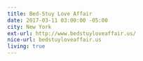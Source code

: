 ```yaml
---
title: Bed-Stuy Love Affair
date: 2017-03-11 03:00:00 -05:00
city: New York
ext-url: http://www.bedstuyloveaffair.us/
nice-url: bedstuyloveaffair.us
living: true
---
```

